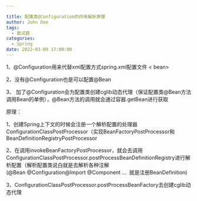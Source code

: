 ```yaml
---

title: 配置类@Configuration的作用解析原理
author: John Doe
tags:
  - 面试题
categories:
  - Spring
date: 2022-03-09 17:00:00
---
```


1、@Configuration用来代替xml配置方式spring.xml配置文件 < bean>
  
2、没有@Configuration也是可以配置@Bean

3、 加了@Configuration会为配置类创建cglib动态代理（保证配置类@Bean方法调用Bean的单例），@Bean方法的调用就会通过容器.getBean进行获取

原理：

1、创建Spring上下文的时候会注册一个解析配置的处理器ConfigurationClassPostProcessor（实现BeanFactoryPostProcessor和
BeanDefinitionRegistryPostProcessor

2、在调用invokeBeanFactoryPostProcessor，就会去调用
ConfigurationClassPostProcessor.postProcessBeanDefinitionRegistry进行解析配置（解析配置类说白就是去解析各种注解
(@Bean @Configuration@Import @Component ...  就是注册BeanDefinition)

3、ConfigurationClassPostProcessor.postProcessBeanFactory去创建cglib动态代理